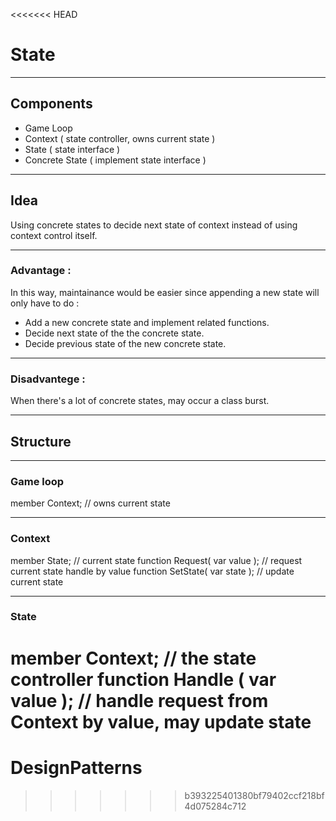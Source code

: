 <<<<<<< HEAD
# State

---

## Components
 * Game Loop
 * Context ( state controller, owns current state )
 * State ( state interface )
 * Concrete State ( implement state interface )

---

## Idea
Using concrete states to decide next state of context instead of using context control itself.

----

### Advantage :
In this way, maintainance would be easier since appending a new state will only have to do :
 * Add a new concrete state and implement related functions.
 * Decide next state of the the concrete state.
 * Decide previous state of the new concrete state.

----

### Disadvantege :
When there's a lot of concrete states, may occur a class burst.

---

## Structure

----

### Game loop
member Context; // owns current state

----

### Context
member State; // current state
function Request( var value ); // request current state handle by value
function SetState( var state ); // update current state

----

### State
member Context; // the state controller
function Handle ( var value ); // handle request from Context by value, may update state
=======
# DesignPatterns
>>>>>>> b393225401380bf79402ccf218bf4d075284c712
